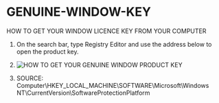 # GENUINE-WINDOW-KEY
 HOW TO GET YOUR WINDOW LICENCE KEY FROM YOUR COMPUTER
1. On the search bar, type Registry Editor and use the address below to open the product key.
2. ![HOW TO GET YOUR GENUINE WINDOW PRODUCT KEY](https://github.com/MamusIbebe/GENUINE-WINDOW-KEY/assets/149246488/04d9a06a-c2ff-4eeb-a4e9-4f990372c570)

 
3. SOURCE: Computer\HKEY_LOCAL_MACHINE\SOFTWARE\Microsoft\Windows NT\CurrentVersion\SoftwareProtectionPlatform
